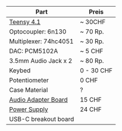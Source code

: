 | Part                                                                          | Preis      |
| ----------------------------------------------------------------------------- | ---------- |
| [Teensy 4.1](https://www.adafruit.com/product/4622)                           | ~ 30CHF    |
| Optocoupler: 6n130                                                            | ~ 70 Rp.   |
| Multiplexer: 74hc4051                                                         | ~ 30 Rp.   |
| DAC: PCM5102A                                                                 | ~ 5 CHF    |
| 3.5mm Audio Jack x 2                                                          | ~ 80 Rp.   |
| Keybed                                                                        | 0 - 30 CHF |
| Potentiometer                                                                 | 0 CHF      |
| Case Material                                                                 | ?          |
| [Audio Adapter Board](https://www.adafruit.com/product/4384)                  | 15 CHF     |
| [Power Supply](https://www.mouser.ch/new/crowd-supply/crowd-supply-pd-micro/) | 24 CHF     |
| USB-C breakout board                                                          |            |



